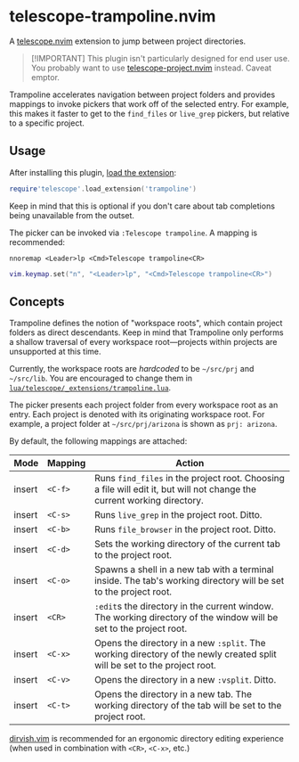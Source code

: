 # telescope-trampoline.nvim

A [telescope.nvim](https://github.com/nvim-telescope/telescope.nvim) extension
to jump between project directories.

> [!IMPORTANT] This plugin isn't particularly designed for end user use. You
> probably want to use
> [telescope-project.nvim](https://github.com/nvim-telescope/telescope-project.nvim)
> instead. Caveat emptor.

Trampoline accelerates navigation between project folders and provides mappings
to invoke pickers that work off of the selected entry. For example, this makes
it faster to get to the `find_files` or `live_grep` pickers, but relative to a
specific project.

## Usage

After installing this plugin,
[load the extension](https://github.com/nvim-telescope/telescope.nvim?tab=readme-ov-file#loading-extensions):

```lua
require'telescope'.load_extension('trampoline')
```

Keep in mind that this is optional if you don't care about tab completions being
unavailable from the outset.

The picker can be invoked via `:Telescope trampoline`. A mapping is recommended:

```vim
nnoremap <Leader>lp <Cmd>Telescope trampoline<CR>
```

```lua
vim.keymap.set("n", "<Leader>lp", "<Cmd>Telescope trampoline<CR>")
```

## Concepts

Trampoline defines the notion of "workspace roots", which contain project
folders as direct descendants. Keep in mind that Trampoline only performs a
shallow traversal of every workspace root&mdash;projects within projects are
unsupported at this time.

Currently, the workspace roots are _hardcoded_ to be `~/src/prj` and
`~/src/lib`. You are encouraged to change them in
[`lua/telescope/_extensions/trampoline.lua`](./lua/telescope/_extensions/trampoline.lua).

The picker presents each project folder from every workspace root as an entry.
Each project is denoted with its originating workspace root. For example, a
project folder at `~/src/prj/arizona` is shown as `prj: arizona`.

By default, the following mappings are attached:

| Mode   | Mapping | Action                                                                                                                   |
| ------ | ------- | ------------------------------------------------------------------------------------------------------------------------ |
| insert | `<C-f>` | Runs `find_files` in the project root. Choosing a file will edit it, but will not change the current working directory.  |
| insert | `<C-s>` | Runs `live_grep` in the project root. Ditto.                                                                             |
| insert | `<C-b>` | Runs `file_browser` in the project root. Ditto.                                                                          |
| insert | `<C-d>` | Sets the working directory of the current tab to the project root.                                                       |
| insert | `<C-o>` | Spawns a shell in a new tab with a terminal inside. The tab's working directory will be set to the project root.         |
| insert | `<CR>`  | `:edit`s the directory in the current window. The working directory of the window will be set to the project root.       |
| insert | `<C-x>` | Opens the directory in a new `:split`. The working directory of the newly created split will be set to the project root. |
| insert | `<C-v>` | Opens the directory in a new `:vsplit`. Ditto.                                                                           |
| insert | `<C-t>` | Opens the directory in a new tab. The working directory of the tab will be set to the project root.                      |

[dirvish.vim] is recommended for an ergonomic directory editing experience (when
used in combination with `<CR>`, `<C-x>`, etc.)

[dirvish.vim]: https://github.com/justinmk/vim-dirvish
